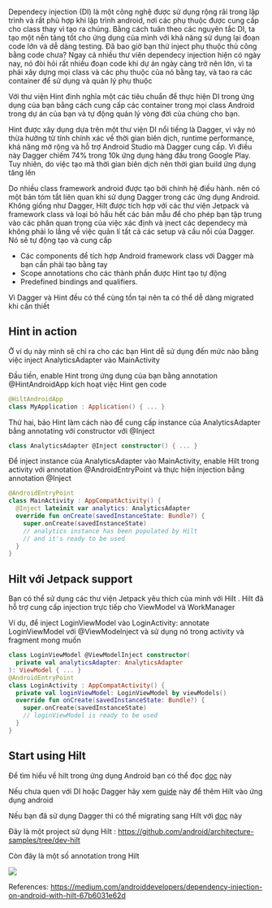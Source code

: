 Dependecy injection (DI) là một công nghệ được sử dụng rộng rãi trong lập trình và rất phù hợp khi lập trình android, nơi các phụ thuộc được cung cấp cho class thay vì tạo ra chúng. Bằng cách tuân theo các nguyên tắc DI, ta tạo một nền tảng tốt cho ứng dụng của mình với khả năng sử dụng lại đoạn code lớn và dễ dàng testing. Đã bao giờ bạn thử inject phụ thuộc thủ công bằng code chưa? Ngay cả nhiều thư viên dependecy injection hiện có ngày nay, nó đòi hỏi rất nhiều đoạn code khi dự án ngày càng trở nên lớn, vì ta phải xây dựng mọi class và các phụ thuộc của nó bằng tay, và tao ra các container để sử dụng và quản lý phụ thuộc 
 
 Với thư viện Hint đinh nghĩa một các tiêu chuẩn để thực hiện DI trong ứng dụng của bạn bằng cách cung cấp các container trong mọi class Android trong dự án của bạn và tự động quản lý vòng đời của chúng cho bạn.
 
 Hint được xây dụng dựa trên một thư viện DI nổi tiếng là Dagger, vì vậy nó thừa hưởng từ tính chính xác về thời gian biên dịch, runtime performance, khả năng mở rộng và hỗ trợ Android Studio mà Dagger cung cấp. Vì điều này Dagger chiếm 74% trong 10k ứng dụng hàng đầu trong Google Play. Tuy nhiên, do việc tạo mã thời gian biên dịch nên thời gian build ứng dụng tăng lên
 
 Do nhiều class framework android được tạo bởi chính hệ điều hành. nên có một bản tóm tắt liên quan khi sử dụng Dagger trong các ứng dụng Android. Không giống như Dagger, Hilt được tích hợp với các thư viện Jetpack và framework class và loại bỏ hầu hết các bản mẫu để cho phép bạn tập trung vào các phân quan trọng của việc xác định và ịnect các dependecy mà không phải lo lắng về việc quản lí tất cả các setup và cầu nối của Dagger. Nó sẽ tự động tạo và cung cấp
 
 * Các components để tích hợp Android framework class với Dagger mà bạn cần phải tạo bằng tay
 * Scope annotations cho các thành phần được Hint tạo tự động
 * Predefined bindings and qualifiers.
 
Vì Dagger và Hint đều có thể cùng tồn tại nên ta có thể dễ dàng migrated khi cần thiết

## Hint in action

Ở ví dụ này mình sẽ chỉ ra cho các bạn Hint dễ sử dụng đến mức nào bằng việc inject AnalyticsAdapter vào MainActivity

Đầu tiền, enable Hint trong ứng dụng của bạn bằng annotation @HintAndroidApp kích hoạt việc Hint gen code

```kotlin
@HiltAndroidApp
class MyApplication : Application() { ... }
```

Thứ hai, bảo Hint làm cách nào để cung cấp instance của AnalyticsAdapter bằng annotating với constructor với @Inject 

```kotlin
class AnalyticsAdapter @Inject constructor() { ... }
```

Để inject instance của AnalyticsAdapter vào MainActivity, enable Hilt trong activity với annotation @AndroidEntryPoint và thực hiện injection bằng annotation @Inject 

```kotlin 
@AndroidEntryPoint
class MainActivity : AppCompatActivity() {
  @Inject lateinit var analytics: AnalyticsAdapter
  override fun onCreate(savedInstanceState: Bundle?) {
    super.onCreate(savedInstanceState)
    // analytics instance has been populated by Hilt
    // and it's ready to be used
  }
}
```

## Hilt với Jetpack support
Bạn có thể sử dụng các thư viện Jetpack yêu thích của mình với Hilt . Hilt đã hỗ trợ cung cấp injection trực tiếp cho ViewModel và WorkManager

Ví dụ, để inject LoginViewModel vào LoginActivity: annotate LoginViewModel với @ViewModelnject và sử dụng nó trong activity và fragment mong muốn 

```kotlin 
class LoginViewModel @ViewModelInject constructor(
  private val analyticsAdapter: AnalyticsAdapter
): ViewModel { ... }
@AndroidEntryPoint
class LoginActivity : AppCompatActivity() {
  private val loginViewModel: LoginViewModel by viewModels()
  override fun onCreate(savedInstanceState: Bundle?) {
    super.onCreate(savedInstanceState)
    // loginViewModel is ready to be used
  }
}
```
## Start using Hilt
Để tìm hiểu về hilt trong ứng dụng Android bạn có thể đọc [doc](https://developer.android.com/training/dependency-injection/hilt-android#setup) này 

Nếu chưa quen với DI hoặc Dagger hãy xem [guide](https://developer.android.com/training/dependency-injection/hilt-android) này để thêm Hilt vào ứng dụng android 

Nếu bạn đã sử dụng Dagger thì có thể migrating sang Hilt với [doc](https://dagger.dev/hilt/migration-guide) này

Đây là một project sử dụng Hilt : https://github.com/android/architecture-samples/tree/dev-hilt

Còn đây là một số annotation trong Hilt 

![](https://miro.medium.com/max/1000/1*crqOJ-Z80fauzV9zLwQ1iA.png)

References: https://medium.com/androiddevelopers/dependency-injection-on-android-with-hilt-67b6031e62d